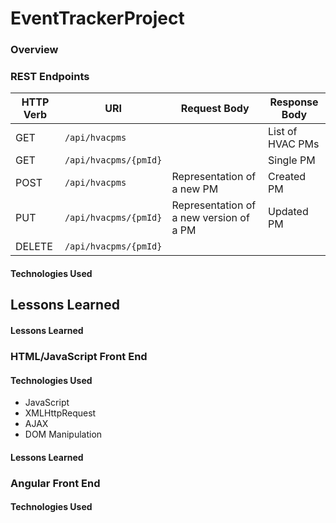 # EventTrackerProject

### Overview

### REST Endpoints

| HTTP Verb | URI                      | Request Body | Response Body |
|-----------|--------------------------|--------------|---------------|
| GET       | `/api/hvacpms`          |              | List of HVAC PMs |
| GET       | `/api/hvacpms/{pmId}` |              | Single PM | 
| POST      | `/api/hvacpms`          | Representation of a new PM| Created PM |
| PUT       | `/api/hvacpms/{pmId}` | Representation of a new version of a PM | Updated PM|
| DELETE    | `/api/hvacpms/{pmId}` |              |                | 

#### Technologies Used

## Lessons Learned

#### Lessons Learned

### HTML/JavaScript Front End

#### Technologies Used

* JavaScript
* XMLHttpRequest
* AJAX
* DOM Manipulation

#### Lessons Learned

### Angular Front End

#### Technologies Used